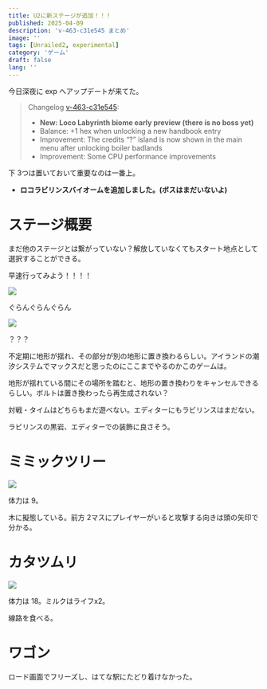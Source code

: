```yaml
---
title: U2に新ステージが追加！！！
published: 2025-04-09
description: 'v-463-c31e545 まとめ'
image: ''
tags: [Unrailed2, experimental]
category: 'ゲーム'
draft: false
lang: ''
---
```

今日深夜に exp へアップデートが来てた。

> Changelog [v-463-c31e545](https://discordapp.com/channels/563650322518638592/623142507995463690/1359200952497733894):
> - **New: Loco Labyrinth biome early preview (there is no boss yet)**
> - Balance: +1 hex when unlocking a new handbook entry
> - Improvement: The credits “?” island is now shown in the main menu after unlocking boiler badlands
> - Improvement: Some CPU performance improvements

下 3つは置いておいて重要なのは一番上。

- **ロコラビリンスバイオームを追加しました。(ボスはまだいないよ)**
# ステージ概要
まだ他のステージとは繋がっていない？解放していなくてもスタート地点として選択することができる。

早速行ってみよう！！！！

![](@/assets/images/2025/labyrinth-1.jpg)

ぐらんぐらんぐらん

![](@/assets/images/2025/labyrinth-2.jpg)

？？？

不定期に地形が揺れ、その部分が別の地形に置き換わるらしい。アイランドの潮汐システムでマックスだと思ったのにここまでやるのかこのゲームは。

地形が揺れている間にその場所を踏むと、地形の置き換わりをキャンセルできるらしい。ボルトは置き換わったら再生成されない？

対戦・タイムはどちらもまだ遊べない。エディターにもラビリンスはまだない。

ラビリンスの黒岩、エディターでの装飾に良さそう。

# ミミックツリー
![](@/assets/images/2025/labyrinth-3.jpg)

体力は 9。

木に擬態している。前方 2マスにプレイヤーがいると攻撃する向きは頭の矢印で分かる。

# カタツムリ
![](@/assets/images/2025/labyrinth-4.jpg)

体力は 18。ミルクはライフx2。

線路を食べる。

# ワゴン
ロード画面でフリーズし、はてな駅にたどり着けなかった。